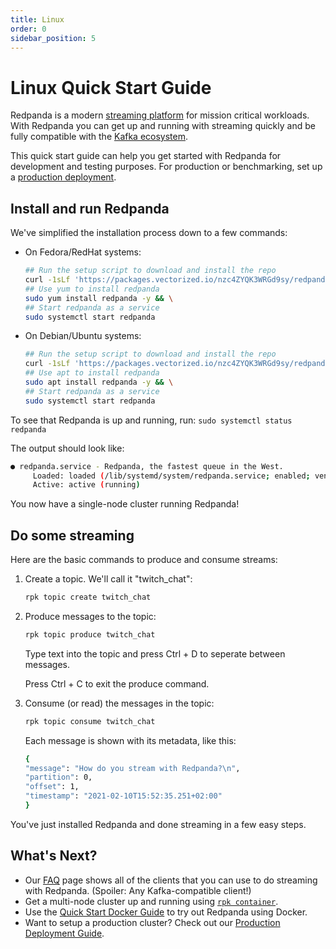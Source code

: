 ```yaml
---
title: Linux
order: 0
sidebar_position: 5
---
```

# Linux Quick Start Guide

Redpanda is a modern [streaming platform](https://vectorized.io/blog/intelligent-data-api/) for mission critical workloads.
With Redpanda you can get up and running with streaming quickly
and be fully compatible with the [Kafka ecosystem](https://cwiki.apache.org/confluence/display/KAFKA/Ecosystem).

This quick start guide can help you get started with Redpanda for development and testing purposes.
For production or benchmarking, set up a [production deployment](/docs/deploy-self-hosted/production-deployment).

## Install and run Redpanda

We've simplified the installation process down to a few commands:

- On Fedora/RedHat systems:

     ```bash
     ## Run the setup script to download and install the repo
     curl -1sLf 'https://packages.vectorized.io/nzc4ZYQK3WRGd9sy/redpanda/cfg/setup/bash.rpm.sh' | sudo -E bash && \
     ## Use yum to install redpanda
     sudo yum install redpanda -y && \
     ## Start redpanda as a service 
     sudo systemctl start redpanda
     ```

- On Debian/Ubuntu systems:

     ```bash
     ## Run the setup script to download and install the repo
     curl -1sLf 'https://packages.vectorized.io/nzc4ZYQK3WRGd9sy/redpanda/cfg/setup/bash.deb.sh' | sudo -E bash && \
     ## Use apt to install redpanda
     sudo apt install redpanda -y && \
     ## Start redpanda as a service 
     sudo systemctl start redpanda
     ```

To see that Redpanda is up and running, run: `sudo systemctl status redpanda`

The output should look like:

```bash
● redpanda.service - Redpanda, the fastest queue in the West.
     Loaded: loaded (/lib/systemd/system/redpanda.service; enabled; vendor preset: enabled)
     Active: active (running)
```

You now have a single-node cluster running Redpanda!

## Do some streaming

Here are the basic commands to produce and consume streams:

1. Create a topic. We'll call it "twitch_chat":

    ```bash
    rpk topic create twitch_chat
    ```

1. Produce messages to the topic:

    ```bash
    rpk topic produce twitch_chat
    ```

    Type text into the topic and press Ctrl + D to seperate between messages.

    Press Ctrl + C to exit the produce command.

1. Consume (or read) the messages in the topic:

    ```bash
    rpk topic consume twitch_chat
    ```
    
    Each message is shown with its metadata, like this:
    
    ```bash
    {
    "message": "How do you stream with Redpanda?\n",
    "partition": 0,
    "offset": 1,
    "timestamp": "2021-02-10T15:52:35.251+02:00"
    }
    ```

You've just installed Redpanda and done streaming in a few easy steps.

## What's Next?

- Our [FAQ](/docs/reference/faq) page shows all of the clients that you can use to do streaming with Redpanda.
     (Spoiler: Any Kafka-compatible client!)
- Get a multi-node cluster up and running using [`rpk container`](/docs/features/guide-rpk-container).
- Use the [Quick Start Docker Guide](/docs/getting-started/quick-start-docker) to try out Redpanda using Docker.
- Want to setup a production cluster? Check out our [Production Deployment Guide](/docs/deploy-self-hosted/production-deployment).
